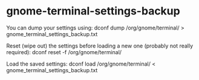 # gnome-terminal-settings-backup

You can dump your settings using:
dconf dump /org/gnome/terminal/ > gnome_terminal_settings_backup.txt

Reset (wipe out) the settings before loading a new one (probably not really required):
dconf reset -f /org/gnome/terminal/

Load the saved settings:
dconf load /org/gnome/terminal/ < gnome_terminal_settings_backup.txt
